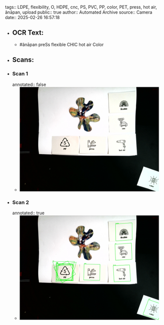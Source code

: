 tags:: LDPE, flexibility, O, HDPE, cnc, PS, PVC, PP, color, PET, press, hot air, ãnāpan, upload
public:: true
author:: Automated Archive
source:: Camera
date:: 2025-02-26 16:57:18

- ## OCR Text:
	- #ãnāpan
	  preSs
	  flexible
	  CHIC
	  hot air
	  Color
- ## Scans:
- ### Scan 1
  annotated:: false
	- ![./assets/scans/2025-02-26T16-57-18-6065.jpg](./assets/scans/2025-02-26T16-57-18-6065.jpg)
- ### Scan 2
  annotated:: true
	- ![./assets/scans/2025-02-26T16-57-18-6379.jpg](./assets/scans/2025-02-26T16-57-18-6379.jpg)